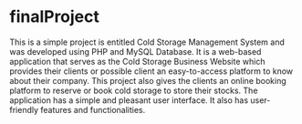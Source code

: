 # finalProject
This is a simple project is entitled Cold Storage Management System and was developed using PHP and MySQL Database. It is a web-based application that serves as the Cold Storage Business Website which provides their clients or possible client an easy-to-access platform to know about their company. This project also gives the clients an online booking platform to reserve or book cold storage to store their stocks. The application has a simple and pleasant user interface. It also has user-friendly features and functionalities.
